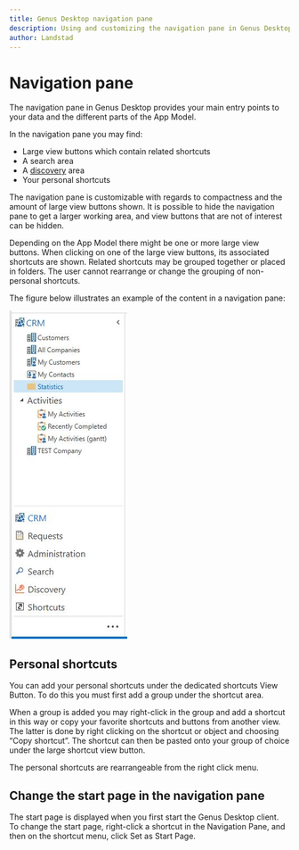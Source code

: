 ```yaml
---
title: Genus Desktop navigation pane
description: Using and customizing the navigation pane in Genus Desktop
author: Landstad
---
```


# Navigation pane 
The navigation pane in Genus Desktop provides your main entry points to your data and the different parts of the App Model.

In the navigation pane you may find:
- Large view buttons which contain related shortcuts
- A search area
- A [discovery](../analyze-report-and-discover/index.md) area
- Your personal shortcuts

The navigation pane is customizable with regards to compactness and the amount of large view buttons shown. It is possible to hide the navigation pane to get a larger working area, and view buttons that are not of interest can be hidden.

Depending on the App Model there might be one or more large view buttons. When clicking on one of the large view buttons, its associated shortcuts are shown. Related shortcuts may be grouped together or placed in folders. The user cannot rearrange or change the grouping of non-personal shortcuts.

The figure below illustrates an example of the content in a navigation pane:

![navigation_pane.jpg](media/navigation_pane.jpg "Navigation Pane")

## Personal shortcuts
You can add your personal shortcuts under the dedicated shortcuts View Button. To do this you must first add a group under the shortcut area. 

When a group is added you may right-click in the group and add a shortcut in this way or copy your favorite shortcuts and buttons from another view. The latter is done by right clicking on the shortcut or object and choosing “Copy shortcut”. The shortcut can then be pasted onto your group of choice under the large shortcut view button.

The personal shortcuts are rearrangeable from the right click menu.


## Change the start page in the navigation pane
The start page is displayed when you first start the Genus Desktop client. To change the start page, right-click a shortcut in the Navigation Pane, and then on the shortcut menu, click Set as Start Page.
